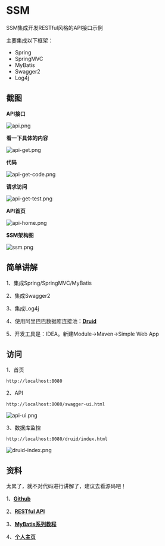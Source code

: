 # SSM

SSM集成开发RESTful风格的API接口示例

主要集成以下框架：

* Spring
* SpringMVC 
* MyBatis 
* Swagger2 
* Log4j

## 截图

**API接口**

![api.png](https://upload-images.jianshu.io/upload_images/5805596-f616946a20322784.png?imageMogr2/auto-orient/strip%7CimageView2/2/w/1240)

**看一下具体的内容**

![api-get.png](https://upload-images.jianshu.io/upload_images/5805596-044c64e70249ff4c.png?imageMogr2/auto-orient/strip%7CimageView2/2/w/1240)

**代码**

![api-get-code.png](https://upload-images.jianshu.io/upload_images/5805596-3b6a18c346033c86.png?imageMogr2/auto-orient/strip%7CimageView2/2/w/1240)

**请求访问**

![api-get-test.png](https://upload-images.jianshu.io/upload_images/5805596-995ae47236e4b9e1.png?imageMogr2/auto-orient/strip%7CimageView2/2/w/1240)

**API首页**

![api-home.png](https://upload-images.jianshu.io/upload_images/5805596-deab5678dc59f28c.png?imageMogr2/auto-orient/strip%7CimageView2/2/w/1240)

**SSM架构图**

![ssm.png](https://upload-images.jianshu.io/upload_images/5805596-23645494c9b9cdaf.png?imageMogr2/auto-orient/strip%7CimageView2/2/w/1240)

## 简单讲解

1、集成Spring/SpringMVC/MyBatis

2、集成Swagger2

3、集成Log4j

4、使用阿里巴巴数据库连接池：**[Druid](https://github.com/alibaba/druid)**

5、开发工具是：IDEA。新建Module->Maven->Simple Web App

## 访问

1、首页

```
http://localhost:8080
```

2、API

```
http://localhost:8080/swagger-ui.html
```

![api-ui.png](https://upload-images.jianshu.io/upload_images/5805596-518743dcb508be30.png?imageMogr2/auto-orient/strip%7CimageView2/2/w/1240)


3、数据库监控

```
http://localhost:8080/druid/index.html
```

![druid-index.png](https://upload-images.jianshu.io/upload_images/5805596-f8e4dc3ec1f26e0f.png?imageMogr2/auto-orient/strip%7CimageView2/2/w/1240)


## 资料

太累了，就不对代码进行讲解了，建议去看源码吧！

1、**[Github](https://github.com/fengwenyi/ssm)**

2、**[RESTful API](https://www.jianshu.com/p/6004fbb28f2d)**

3、**[MyBatis系列教程](https://www.jianshu.com/p/aec59a38c88e)**

4、**[个人主页](https://fengwenyi.com)**